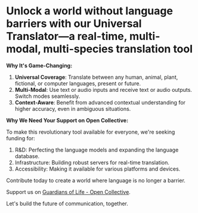 # Unlock a world without language barriers with our Universal Translator—a real-time, multi-modal, multi-species translation tool

**Why It's Game-Changing:**

1. **Universal Coverage**: Translate between any human, animal, plant, fictional, or computer languages, present or future.
2. **Multi-Modal**: Use text or audio inputs and receive text or audio outputs. Switch modes seamlessly.
3. **Context-Aware**: Benefit from advanced contextual understanding for higher accuracy, even in ambiguous situations.

**Why We Need Your Support on Open Collective:**

To make this revolutionary tool available for everyone, we're seeking funding for:

1. R&D: Perfecting the language models and expanding the language database.
2. Infrastructure: Building robust servers for real-time translation.
3. Accessibility: Making it available for various platforms and devices.

Contribute today to create a world where language is no longer a barrier.

Support us on [Guardians of Life - Open Collective](https://opencollective.com/guardians-of-life).

Let's build the future of communication, together.